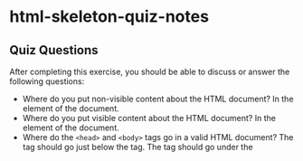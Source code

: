 # html-skeleton-quiz-notes

## Quiz Questions

After completing this exercise, you should be able to discuss or answer the following questions:

- Where do you put non-visible content about the HTML document?
  In the _<head>_ element of the document.
- Where do you put visible content about the HTML document?
  In the _<body>_ element of the document.
- Where do the `<head>` and `<body>` tags go in a valid HTML document?
  The _<head>_ tag should go just below the _<html>_ tag. The _<body>_ tag should go under the _<title>_
- What is the purpose of a `<!DOCTYPE>` declaration?
  This tells the browswer what version of HTML the document is written in.

## Notes

All student notes should be written here.

How to write `Code Examples` in markdown

for JS:

```javascript
const data = 'Howdy';
```

for HTML:

```html
<div>
  <p>This is text content</p>
</div>
```

for CSS:

```css
div {
  width: 100%;
}
```
